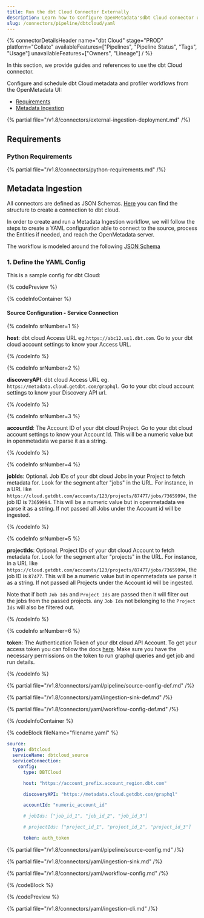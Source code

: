 ```yaml
---
title: Run the dbt Cloud Connector Externally
description: Learn how to Configure OpenMetadata'sdbt Cloud connector using YAML. Step-by-step setup guide for seamless data pipeline integration and metadata extraction.
slug: /connectors/pipeline/dbtcloud/yaml
---
```


{% connectorDetailsHeader
name="dbt Cloud"
stage="PROD"
platform="Collate"
availableFeatures=["Pipelines", "Pipeline Status", "Tags", "Usage"]
unavailableFeatures=["Owners", "Lineage"]
/ %}


In this section, we provide guides and references to use the dbt Cloud connector.

Configure and schedule dbt Cloud metadata and profiler workflows from the OpenMetadata UI:

- [Requirements](#requirements)
- [Metadata Ingestion](#metadata-ingestion)

{% partial file="/v1.8/connectors/external-ingestion-deployment.md" /%}

## Requirements

### Python Requirements

{% partial file="/v1.8/connectors/python-requirements.md" /%}

## Metadata Ingestion

All connectors are defined as JSON Schemas.
[Here](https://github.com/open-metadata/OpenMetadata/blob/main/openmetadata-spec/src/main/resources/json/schema/entity/services/connections/pipeline/dbtCloudConnection.json)
you can find the structure to create a connection to dbt cloud.

In order to create and run a Metadata Ingestion workflow, we will follow
the steps to create a YAML configuration able to connect to the source,
process the Entities if needed, and reach the OpenMetadata server.

The workflow is modeled around the following
[JSON Schema](https://github.com/open-metadata/OpenMetadata/blob/main/openmetadata-spec/src/main/resources/json/schema/metadataIngestion/workflow.json)

### 1. Define the YAML Config

This is a sample config for dbt Cloud:

{% codePreview %}

{% codeInfoContainer %}

#### Source Configuration - Service Connection

{% codeInfo srNumber=1 %}

**host**: dbt cloud Access URL eg.`https://abc12.us1.dbt.com`. Go to your dbt cloud account settings to know your Access URL.

{% /codeInfo %}

{% codeInfo srNumber=2 %}

**discoveryAPI**: dbt cloud Access URL eg. `https://metadata.cloud.getdbt.com/graphql`. Go to your dbt cloud account settings to know your Discovery API url.

{% /codeInfo %}

{% codeInfo srNumber=3 %}

**accountId**: The Account ID of your dbt cloud Project. Go to your dbt cloud account settings to know your Account Id. This will be a numeric value but in openmetadata we parse it as a string.

{% /codeInfo %}

{% codeInfo srNumber=4 %}

**jobIds**: Optional. Job IDs of your dbt cloud Jobs in your Project to fetch metadata for. Look for the segment after "jobs" in the URL. For instance, in a URL like `https://cloud.getdbt.com/accounts/123/projects/87477/jobs/73659994`, the job ID is `73659994`. This will be a numeric value but in openmetadata we parse it as a string. If not passed all Jobs under the Account id will be ingested.

{% /codeInfo %}

{% codeInfo srNumber=5 %}

**projectIds**: Optional.  Project IDs of your dbt cloud Account to fetch metadata for. Look for the segment after "projects" in the URL. For instance, in a URL like `https://cloud.getdbt.com/accounts/123/projects/87477/jobs/73659994`, the job ID is `87477`. This will be a numeric value but in openmetadata we parse it as a string. If not passed all Projects under the Account id will be ingested.

Note that if both `Job Ids` and `Project Ids` are passed then it will filter out the jobs from the passed projects. any `Job Ids` not belonging to the `Project Ids` will also be filtered out.

{% /codeInfo %}

{% codeInfo srNumber=6 %}

**token**: The Authentication Token of your dbt cloud API Account. To get your access token you can follow the docs [here](https://docs.getdbt.com/docs/dbt-cloud-apis/authentication).
Make sure you have the necessary permissions on the token to run graphql queries and get job and run details. 

{% /codeInfo %}


{% partial file="/v1.8/connectors/yaml/pipeline/source-config-def.md" /%}

{% partial file="/v1.8/connectors/yaml/ingestion-sink-def.md" /%}

{% partial file="/v1.8/connectors/yaml/workflow-config-def.md" /%}

{% /codeInfoContainer %}

{% codeBlock fileName="filename.yaml" %}


```yaml {% isCodeBlock=true %}
source:
  type: dbtcloud
  serviceName: dbtcloud_source
  serviceConnection:
    config:
      type: DBTCloud
```
```yaml {% srNumber=1 %}
      host: "https://account_prefix.account_region.dbt.com"
```
```yaml {% srNumber=2 %}
      discoveryAPI: "https://metadata.cloud.getdbt.com/graphql"
```
```yaml {% srNumber=3 %}
      accountId: "numeric_account_id"
```
```yaml {% srNumber=4 %}
      # jobIds: ["job_id_1", "job_id_2", "job_id_3"]
```
```yaml {% srNumber=5 %}
      # projectIds: ["project_id_1", "project_id_2", "project_id_3"]
```
```yaml {% srNumber=6 %}
      token: auth_token
```

{% partial file="/v1.8/connectors/yaml/pipeline/source-config.md" /%}

{% partial file="/v1.8/connectors/yaml/ingestion-sink.md" /%}

{% partial file="/v1.8/connectors/yaml/workflow-config.md" /%}

{% /codeBlock %}

{% /codePreview %}

{% partial file="/v1.8/connectors/yaml/ingestion-cli.md" /%}

